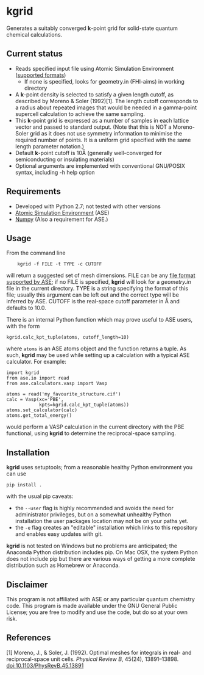 kgrid
=====

Generates a suitably converged **k**-point grid for solid-state
quantum chemical calculations.

Current status
--------------

* Reads specified input file using Atomic Simulation Environment ([supported formats](https://wiki.fysik.dtu.dk/ase/ase/io.html#module-ase.io))
  * If none is specified, looks for geometry.in (FHI-aims) in working directory
* A **k**-point density is selected to satisfy a given length cutoff,
  as described by Moreno & Soler (1992)[1]. The length cutoff
  corresponds to a radius about repeated images that would be needed
  in a gamma-point supercell calculation to achieve the same sampling.
* This **k**-point grid is expressed as a number of samples in each
  lattice vector and passed to standard output. (Note that this is NOT
  a Moreno-Soler grid as it does not use symmetry information to
  minimise the required number of points. It is a uniform grid
  specified with the same length parameter notation.)
* Default **k**-point cutoff is 10Å (generally well-converged for
  semiconducting or insulating materials)
* Optional arguments are implemented with conventional GNU/POSIX
  syntax, including -h help option

Requirements
------------

* Developed with Python 2.7; not tested with other versions
* [Atomic Simulation Environment](https://wiki.fysik.dtu.dk/ase) (ASE)
* [Numpy](www.numpy.org) (Also a requirement for ASE.)

Usage
-----

From the command line

```
    kgrid -f FILE -t TYPE -c CUTOFF
```

will return a suggested set of mesh dimensions. FILE can be any
[file format supported by ASE](https://wiki.fysik.dtu.dk/ase/ase/io/io.html);
if no FILE is specified, **kgrid** will look for a *geometry.in* file in
the current directory. TYPE is a string specifying the format of this
file; usually this argument can be left out and the correct type will
be inferred by ASE. CUTOFF is the real-space cutoff parameter in Å and
defaults to 10.0.

There is an internal Python function which may prove useful to ASE users, with the form
```
kgrid.calc_kpt_tuple(atoms, cutoff_length=10)
```

where `atoms` is an ASE atoms object and the function returns a
tuple. As such, **kgrid** may be used while setting up a calculation
with a typical ASE calculator. For example:

```
import kgrid
from ase.io import read
from ase.calculators.vasp import Vasp

atoms = read('my_favourite_structure.cif')
calc = Vasp(xc='PBE',
            kpts=kgrid.calc_kpt_tuple(atoms))
atoms.set_calculator(calc)
atoms.get_total_energy()
```

would perform a VASP calculation in the current directory with the PBE
functional, using **kgrid** to determine the reciprocal-space sampling.

Installation
------------

**kgrid** uses setuptools; from a reasonable healthy Python environment you can use

    pip install .
    
with the usual pip caveats: 

- the `--user` flag is highly recommended and avoids the need for administrator privileges, but on a somewhat unhealthy Python installation the user packages location may not be on your paths yet.
- the `-e` flag creates an "editable" installation which links to this repository and enables easy updates with git.

**kgrid** is not tested on Windows but no problems are anticipated; the Anaconda Python distribution includes pip.
On Mac OSX, the system Python does not include pip but there are various ways of getting a more complete distribution such as Homebrew or Anaconda.

Disclaimer
----------

This program is not affiliated with ASE or any particular quantum chemistry code.
This program is made available under the GNU General Public License; you are free to modify and use the code, but do so at your own risk.

References
----------

[1] Moreno, J., & Soler, J. (1992). Optimal meshes for integrals in real- and reciprocal-space unit cells. *Physical Review B*, 45(24), 13891–13898. [doi:10.1103/PhysRevB.45.13891](http://dx.doi.org/10.1103/PhysRevB.45.13891)

